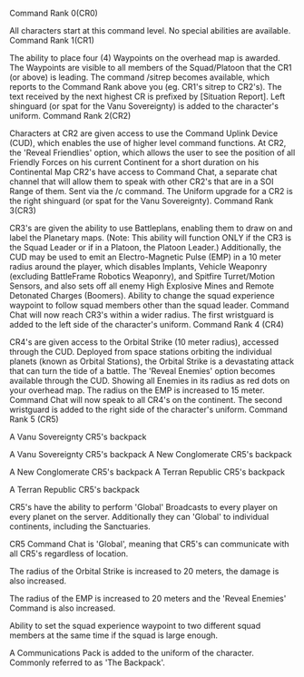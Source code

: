 Command Rank 0(CR0)

All characters start at this command level. No special abilities are available.
Command Rank 1(CR1)

The ability to place four (4) Waypoints on the overhead map is awarded. The
Waypoints are visible to all members of the Squad/Platoon that the CR1 (or
above) is leading. The command /sitrep becomes available, which reports to the
Command Rank above you (eg. CR1's sitrep to CR2's). The text received by the
next highest CR is prefixed by \[Situation Report\]. Left shinguard (or spat for
the Vanu Sovereignty) is added to the character's uniform. Command Rank 2(CR2)

Characters at CR2 are given access to use the Command Uplink Device (CUD), which
enables the use of higher level command functions. At CR2, the 'Reveal
Friendlies' option, which allows the user to see the position of all Friendly
Forces on his current Continent for a short duration on his Continental Map
CR2's have access to Command Chat, a separate chat channel that will allow them
to speak with other CR2's that are in a SOI Range of them. Sent via the /c
command. The Uniform upgrade for a CR2 is the right shinguard (or spat for the
Vanu Sovereignty). Command Rank 3(CR3)

CR3's are given the ability to use Battleplans, enabling them to draw on and
label the Planetary maps. (Note: This ability will function ONLY if the CR3 is
the Squad Leader or if in a Platoon, the Platoon Leader.) Additionally, the CUD
may be used to emit an Electro-Magnetic Pulse (EMP) in a 10 meter radius around
the player, which disables Implants, Vehicle Weaponry (excluding BattleFrame
Robotics Weaponry), and Spitfire Turret/Motion Sensors, and also sets off all
enemy High Explosive Mines and Remote Detonated Charges (Boomers). Ability to
change the squad experience waypoint to follow squad members other than the
squad leader. Command Chat will now reach CR3's within a wider radius. The first
wristguard is added to the left side of the character's uniform. Command Rank 4
(CR4)

CR4's are given access to the Orbital Strike (10 meter radius), accessed through
the CUD. Deployed from space stations orbiting the individual planets (known as
Orbital Stations), the Orbital Strike is a devastating attack that can turn the
tide of a battle. The 'Reveal Enemies' option becomes available through the CUD.
Showing all Enemies in its radius as red dots on your overhead map. The radius
on the EMP is increased to 15 meter. Command Chat will now speak to all CR4's on
the continent. The second wristguard is added to the right side of the
character's uniform. Command Rank 5 (CR5)

A Vanu Sovereignty CR5's backpack

A Vanu Sovereignty CR5's backpack A New Conglomerate CR5's backpack

A New Conglomerate CR5's backpack A Terran Republic CR5's backpack

A Terran Republic CR5's backpack

CR5's have the ability to perform 'Global' Broadcasts to every player on every
planet on the server. Additionally they can 'Global' to individual continents,
including the Sanctuaries.

CR5 Command Chat is 'Global', meaning that CR5's can communicate with all CR5's
regardless of location.

The radius of the Orbital Strike is increased to 20 meters, the damage is also
increased.

The radius of the EMP is increased to 20 meters and the 'Reveal Enemies' Command
is also increased.

Ability to set the squad experience waypoint to two different squad members at
the same time if the squad is large enough.

A Communications Pack is added to the uniform of the character. Commonly
referred to as 'The Backpack'.

<!--[Category:Terminology](Category:Terminology.md)-->
